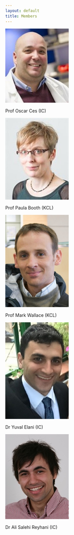 ```yaml
---
layout: default
title: Members
---
```

![Oscar Ces](/assets/images/OscarCes.jpg)

Prof Oscar Ces (IC)

![Paula Booth](/assets/images/PaulaBooth.jpg)

Prof Paula Booth (KCL)

![Mark Wallace](/assets/images/MarkWallace.jpg)

Prof Mark Wallace (KCL)

![Yuval Elani](/assets/images/YuvalElani.jpg)

Dr Yuval Elani (IC)

![Ali Salehi Reyhani](/assets/images/AliSalehiReyhani.jpg)

Dr Ali Salehi Reyhani (IC)